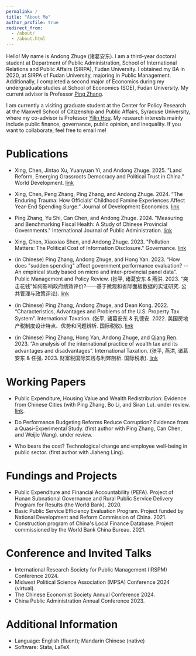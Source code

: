 ```yaml
---
permalink: /
title: "About Me"
author_profile: true
redirect_from: 
  - /about/
  - /about.html
---
```


Hello! My name is Andong Zhuge (诸葛安东). I am a third-year doctoral student at Department of Public Administration, School of International Relations and Public Affairs (SIRPA), Fudan University. I obtained my BA in 2020, at SIRPA of Fudan University, majoring in Public Management. Additionally, I completed a second major of Economics during my undergraduate studies at School of Economics (SOE), Fudan University. My current advisor is Professor [Ping Zhang](https://faculty.fudan.edu.cn/zhangping1234/zh_CN/index.htm). 

I am currently a visiting graduate student at the Center for Policy Research at the Maxwell School of Citizenship and Public Affairs, Syracuse University, where my co-advisor is Professor [Yilin Hou](https://www.maxwell.syr.edu/directory/yilin-hou). My research interests mainly include public finance, governance, public opinion, and inequality. If you want to collaborate, feel free to email me!


Publications
======
- Xing, Chen, Jintao Xu, Yuanyuan Yi, and Andong Zhuge. 2025. "Land Reform, Emerging Grassroots Democracy and Political Trust in China." World Development. [link](https://www.sciencedirect.com/science/article/pii/S0305750X24002626)

- Xing, Chen, Peng Zhang, Ping Zhang, and Andong Zhuge. 2024. “The Enduring Trauma: How Officials’ Childhood Famine Experiences Affect Year-End Spending Surge.” Journal of Development Economics. [link](https://www.sciencedirect.com/science/article/pii/S0304387824001056)

- Ping Zhang, Yu Shi, Can Chen, and Andong Zhuge. 2024. "Measuring and Benchmarking Fiscal Health: A Study of Chinese Provincial Governments." International Journal of Public Administration. [link](https://www.tandfonline.com/doi/abs/10.1080/01900692.2024.2357116)

- Xing, Chen, Xiaoxiao Shen, and Andong Zhuge. 2023. "Pollution Matters: The Political Cost of Information Disclosure." Governance. [link](https://onlinelibrary.wiley.com/doi/10.1111/gove.12847)

- (in Chinese) Ping Zhang, Andong Zhuge, and Hong Yan. 2023. “How does "sudden spending" affect government performance evaluation? --An empirical study based on micro and inter-provincial panel data”. Public Management and Policy Review. (张平, 诸葛安东 & 燕洪. 2023. “突击花钱”如何影响政府绩效评价?——基于微观和省际面板数据的实证研究. 公共管理与政策评论). [link](http://ggglyzc.ruc.edu.cn/CN/Y2023/V12/I5/31)

- (in Chinese) Ping Zhang, Andong Zhuge, and Dean Kong. 2022. “Characteristics, Advantages and Problems of the U.S. Property Tax System”. International Taxation. (张平, 诸葛安东 & 孔德安. 2022. 美国房地产税制度设计特点、优势和问题辨析. 国际税收). [link](https://www.cnki.net/KCMS/detail/detail.aspx?dbcode=CJFD&dbname=CJFDLAST2022&filename=SWSW202203005&uniplatform=OVERSEA&v=ILP8ulJzYGMtGOD924NyvVsdcTHg_59wNAGapXcviT94nEDftq3KPowL4JbOfMeR)

- (in Chinese) Ping Zhang, Hong Yan, Andong Zhuge, and [Qiang Ren](https://spft.cufe.edu.cn/info/1049/5199.htm). 2023. “An analysis of the international practice of wealth tax and its advantages and disadvantages”. International Taxation. (张平, 燕洪, 诸葛安东 & 任强. 2023. 财富税国际实践与利弊剖析. 国际税收). [link]([https://www.cnki.net/KCMS/detail/detail.aspx?dbcode=CJFD&dbname=CJFDLAST2022&filename=SWSW202203005&uniplatform=OVERSEA&v=ILP8ulJzYGMtGOD924NyvVsdcTHg_59wNAGapXcviT94nEDftq3KPowL4JbOfMeR](https://www.cnki.net/KCMS/detail/detail.aspx?dbcode=CJFD&dbname=CJFDLAST2023&filename=SWSW202309007&uniplatform=OVERSEA&v=1YBSjQSWbNAhjItL8qQqhgsv62_k-gNQ1QDj_SrX8d-F1Ptu82h-NBo_4TGkF86v))


Working Papers
======
- Public Expenditure, Housing Value and Wealth Redistribution: Evidence from Chinese Cities (with Ping Zhang, Bo Li, and Siran Lu). under review. [link](https://www.researchsquare.com/article/rs-4170967/v1).

- Do Performance Budgeting Reforms Reduce Corruption? Evidence from a Quasi-Experimental Study. (first author with Ping Zhang, Can Chen, and Weijie Wang). under review.

- Who bears the cost? Technological change and employee well-being in public sector. (first author with Jiaheng Ling).


Fundings and Projects
======                                                                                    
- Public Expenditure and Financial Accountability (PEFA). Project of Hunan Subnational Governance and Rural Public Service Delivery Program for Results (the World Bank). 2020.
- Basic Public Service Efficiency Evaluation Program. Project funded by National Development and Reform Commission of China. 2021.
- Construction program of China's Local Finance Database. Project commissioned by the World Bank China Bureau. 2021.


Conference and Invited Talks
======                                                            
- International Research Society for Public Management (IRSPM) Conference 2024.
- Midwest Political Science Association (MPSA) Conference 2024 (virtual).
- The Chinese Economist Society Annual Conference 2024.
- China Public Administration Annual Conference 2023.


Additional Information
======
- Language: English (fluent); Mandarin Chinese (native)
- Software: Stata, LaTeX

